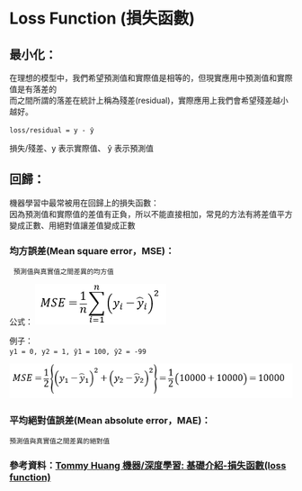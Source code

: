 
# Loss Function (損失函數)

## 最小化：    
在理想的模型中，我們希望預測值和實際值是相等的，但現實應用中預測值和實際值是有落差的    
而之間所謂的落差在統計上稱為殘差(residual)，實際應用上我們會希望殘差越小越好。

` loss/residual = y - ŷ `

損失/殘差、y 表示實際值、 ŷ 表示預測值

## 回歸：    
機器學習中最常被用在回歸上的損失函數：    
因為預測值和實際值的差值有正負，所以不能直接相加，常見的方法有將差值平方變成正數、用絕對值讓差值變成正數

### 均方誤差(Mean square error，MSE)：       
     預測值與真實值之間差異的均方值   

公式：
![image](https://github.com/KNChiu/AI_StudyCircle/blob/master/Picture/MSE_formula.png)

例子：    
`y1 = 0, y2 = 1, ŷ1 = 100, ŷ2 = -99`

![image](https://github.com/KNChiu/AI_StudyCircle/blob/master/Picture/MSE_examples.png)

### 平均絕對值誤差(Mean absolute error，MAE)：    
    預測值與真實值之間差異的絕對值





### 參考資料：[Tommy Huang 機器/深度學習: 基礎介紹-損失函數(loss function) ](https://medium.com/@chih.sheng.huang821/%E6%A9%9F%E5%99%A8-%E6%B7%B1%E5%BA%A6%E5%AD%B8%E7%BF%92-%E5%9F%BA%E7%A4%8E%E4%BB%8B%E7%B4%B9-%E6%90%8D%E5%A4%B1%E5%87%BD%E6%95%B8-loss-function-2dcac5ebb6cb "機器/深度學習: 基礎介紹-損失函數(loss function)")
